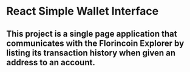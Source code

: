 # React Simple Wallet Interface

## This project is a single page application that communicates with the Florincoin Explorer by listing its transaction history when given an address to an account. 
